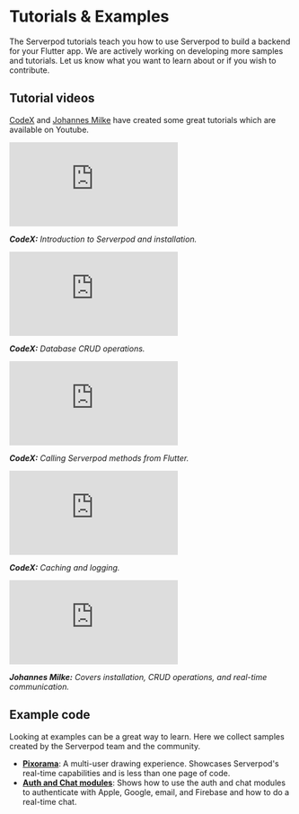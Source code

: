 # Tutorials & Examples

The Serverpod tutorials teach you how to use Serverpod to build a backend for your Flutter app. We are actively working on developing more samples and tutorials. Let us know what you want to learn about or if you wish to contribute.

## Tutorial videos
[CodeX](https://www.youtube.com/watch?v=3Q2vKGacfh0&list=PL3wGb9_yWsvLPOvTRl39HQ6Qp0XJwi9dB) and [Johannes Milke](https://www.youtube.com/watch?v=1K7j5D2KWjw) have created some great tutorials which are available on Youtube.

<div style={{ position : 'relative', paddingBottom : '56.25%', height : '0' }}><iframe style={{ position : 'absolute', top : '0', left : '0', width : '100%', height : '100%' }} width="560" height="315" src="https://www.youtube-nocookie.com/embed/3Q2vKGacfh0" title="YouTube video player" frameborder="0" allow="accelerometer; autoplay; clipboard-write; encrypted-media; gyroscope; picture-in-picture" allowfullscreen></iframe></div>

___CodeX:___ _Introduction to Serverpod and installation._

<div style={{ position : 'relative', paddingBottom : '56.25%', height : '0' }}><iframe style={{ position : 'absolute', top : '0', left : '0', width : '100%', height : '100%' }} width="560" height="315" src="https://www.youtube-nocookie.com/embed/93NgZLDB5pM" title="YouTube video player" frameborder="0" allow="accelerometer; autoplay; clipboard-write; encrypted-media; gyroscope; picture-in-picture" allowfullscreen></iframe></div>

___CodeX:___ _Database CRUD operations._

<div style={{ position : 'relative', paddingBottom : '56.25%', height : '0' }}><iframe style={{ position : 'absolute', top : '0', left : '0', width : '100%', height : '100%' }} width="560" height="315" src="https://www.youtube-nocookie.com/embed/6iG0Fw-qk54" title="YouTube video player" frameborder="0" allow="accelerometer; autoplay; clipboard-write; encrypted-media; gyroscope; picture-in-picture" allowfullscreen></iframe></div>

___CodeX:___ _Calling Serverpod methods from Flutter._

<div style={{ position : 'relative', paddingBottom : '56.25%', height : '0' }}><iframe style={{ position : 'absolute', top : '0', left : '0', width : '100%', height : '100%' }} width="560" height="315" src="https://www.youtube-nocookie.com/embed/q6OfweY1lgk" title="YouTube video player" frameborder="0" allow="accelerometer; autoplay; clipboard-write; encrypted-media; gyroscope; picture-in-picture" allowfullscreen></iframe></div>

___CodeX:___ _Caching and logging._

<div style={{ position : 'relative', paddingBottom : '56.25%', height : '0' }}><iframe style={{ position : 'absolute', top : '0', left : '0', width : '100%', height : '100%' }} width="560" height="315" src="https://www.youtube-nocookie.com/embed/1K7j5D2KWjw" title="YouTube video player" frameborder="0" allow="accelerometer; autoplay; clipboard-write; encrypted-media; gyroscope; picture-in-picture" allowfullscreen></iframe></div>

___Johannes Milke:___ _Covers installation, CRUD operations, and real-time communication._

## Example code
Looking at examples can be a great way to learn. Here we collect samples created by the Serverpod team and the community.

- __[Pixorama](https://pixorama.live)__: A multi-user drawing experience. Showcases Serverpod's real-time capabilities and is less than one page of code.
- __[Auth and Chat modules](https://github.com/serverpod/serverpod/tree/dev/packages/serverpod/example)__: Shows how to use the auth and chat modules to authenticate with Apple, Google, email, and Firebase and how to do a real-time chat.